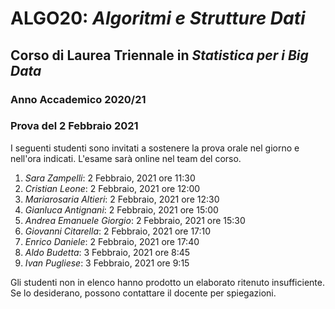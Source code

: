 # ALGO20: *Algoritmi e Strutture Dati* #
## Corso di Laurea Triennale in *Statistica per i Big Data* ##
### Anno Accademico 2020/21 ###
### Prova del 2 Febbraio 2021 ###



I seguenti studenti sono invitati a sostenere la prova orale
nel giorno e nell'ora indicati.
L'esame sar&agrave; online nel team del corso.

1. *Sara Zampelli*:  2 Febbraio, 2021 ore 11:30
2. *Cristian Leone*:  2 Febbraio, 2021 ore 12:00
3. *Mariarosaria Altieri*:  2 Febbraio, 2021 ore 12:30
4. *Gianluca Antignani*:  2 Febbraio, 2021 ore 15:00
5. *Andrea Emanuele Giorgio*:  2 Febbraio, 2021 ore 15:30
6. *Giovanni Citarella*:  2 Febbraio, 2021 ore 17:10
7. *Enrico Daniele*:  2 Febbraio, 2021 ore 17:40
8. *Aldo Budetta*:  3 Febbraio, 2021 ore 8:45
9. *Ivan Pugliese*:  3 Febbraio, 2021 ore 9:15


Gli studenti non in elenco hanno prodotto un elaborato ritenuto insufficiente.
Se lo desiderano, possono contattare il docente per spiegazioni.

